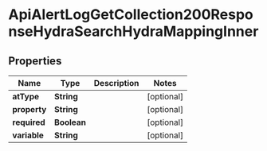 

# ApiAlertLogGetCollection200ResponseHydraSearchHydraMappingInner


## Properties

| Name | Type | Description | Notes |
|------------ | ------------- | ------------- | -------------|
|**atType** | **String** |  |  [optional] |
|**property** | **String** |  |  [optional] |
|**required** | **Boolean** |  |  [optional] |
|**variable** | **String** |  |  [optional] |



